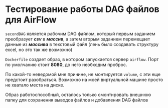 # Тестирование работы DAG файлов для AirFlow

`secondDAG` является рабочим DAG файлом, который первым заданием преобразует ***сsv*** в ***массив***, а затем вторым заданием перемещает данные из ***массива*** в текстовый файл (лень было создавать структуру excel, но это так же возможно)

```Dockerfile``` создает образ, в котором запускается сервер ```airflow```. Порт по умолчанию стоит **8080**, до него необходим проброс.

По какой-то неведомой мне причине, не монтируется ```volume```, с эти еще предстоит разобраться. Возможно на моей виртуальной машине просто не хватало места на диске.

Образ работоспособный, осталось только смонтировать внешнюю папку для сохранения выводов файлов и добавления DAG файлов
